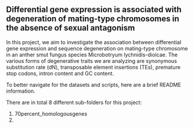 ## Differential gene expression is associated with degeneration of mating-type chromosomes in the absence of sexual antagonism

In this project, we aim to investigate the association between differential gene expression and sequence degeneration on mating-type chromosome in an anther smut fungus species Microbotryum lychnidis-dioicae. The various forms of degenerative traits we are analyzing are synonymous substitution rate (dN), transposable element insertions (TEs), premature stop codons, intron content and GC content. 

To better navigate for the datasets and scripts, here are a brief README information. 

There are in total 8 different sub-folders for this project: 
1. 70percent_homologousgenes
2. 
